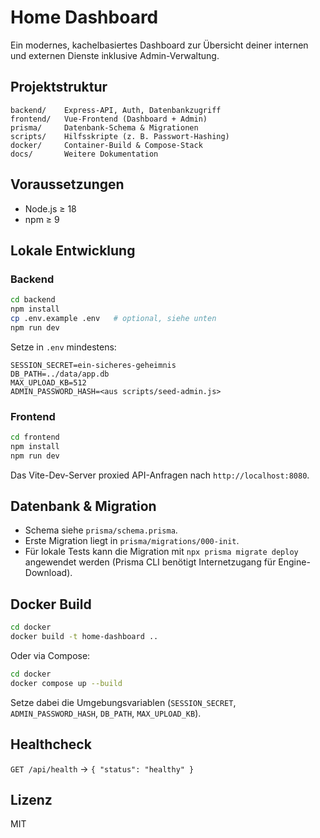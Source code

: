 # Home Dashboard

Ein modernes, kachelbasiertes Dashboard zur Übersicht deiner internen und externen Dienste inklusive Admin-Verwaltung.

## Projektstruktur

```
backend/    Express-API, Auth, Datenbankzugriff
frontend/   Vue-Frontend (Dashboard + Admin)
prisma/     Datenbank-Schema & Migrationen
scripts/    Hilfsskripte (z. B. Passwort-Hashing)
docker/     Container-Build & Compose-Stack
docs/       Weitere Dokumentation
```

## Voraussetzungen

- Node.js ≥ 18
- npm ≥ 9

## Lokale Entwicklung

### Backend

```bash
cd backend
npm install
cp .env.example .env   # optional, siehe unten
npm run dev
```

Setze in `.env` mindestens:

```
SESSION_SECRET=ein-sicheres-geheimnis
DB_PATH=../data/app.db
MAX_UPLOAD_KB=512
ADMIN_PASSWORD_HASH=<aus scripts/seed-admin.js>
```

### Frontend

```bash
cd frontend
npm install
npm run dev
```

Das Vite-Dev-Server proxied API-Anfragen nach `http://localhost:8080`.

## Datenbank & Migration

- Schema siehe `prisma/schema.prisma`.
- Erste Migration liegt in `prisma/migrations/000-init`.
- Für lokale Tests kann die Migration mit `npx prisma migrate deploy` angewendet werden (Prisma CLI benötigt Internetzugang für Engine-Download).

## Docker Build

```bash
cd docker
docker build -t home-dashboard ..
```

Oder via Compose:

```bash
cd docker
docker compose up --build
```

Setze dabei die Umgebungsvariablen (`SESSION_SECRET`, `ADMIN_PASSWORD_HASH`, `DB_PATH`, `MAX_UPLOAD_KB`).

## Healthcheck

`GET /api/health` → `{ "status": "healthy" }`

## Lizenz

MIT

